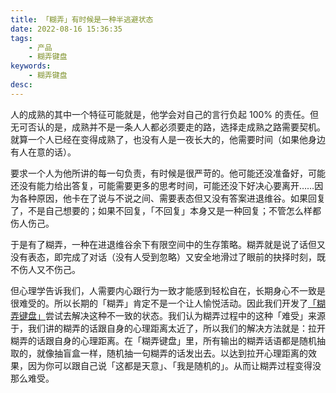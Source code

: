 ```yaml
---
title: 「糊弄」有时候是一种半逃避状态
date: 2022-08-16 15:36:35
tags: 
    - 产品
    - 糊弄键盘
keywords: 
    - 糊弄键盘
desc:
---
```


人的成熟的其中一个特征可能就是，他学会对自己的言行负起 100% 的责任。但无可否认的是，成熟并不是一条人人都必须要走的路，选择走成熟之路需要契机。就算一个人已经在变得成熟了，也没有人是一夜长大的，他需要时间（如果他身边有人在意的话）。

要求一个人为他所讲的每一句负责，有时候是很严苛的。他可能还没准备好，可能还没有能力给出答复，可能需要更多的思考时间，可能还没下好决心要离开……因为各种原因，他卡在了说与不说之间、需要表态但又没有答案进退维谷。如果回复了，不是自己想要的；如果不回复，「不回复」本身又是一种回复；不管怎么样都伤人伤己。

于是有了糊弄，一种在进退维谷余下有限空间中的生存策略。糊弄就是说了话但又没有表态，即完成了对话（没有人受到忽略）又安全地滑过了眼前的抉择时刻，既不伤人又不伤己。

但心理学告诉我们，人需要内心跟行为一致才能感到轻松自在，长期身心不一致是很难受的。所以长期的「糊弄」肯定不是一个让人愉悦活动。因此我们开发了[「糊弄键盘」](https://apps.apple.com/app/id1556784935)尝试去解决这种不一致的状态。我们认为糊弄过程中的这种「难受」来源于，我们讲的糊弄的话跟自身的心理距离太近了，所以我们的解决方法就是：拉开糊弄的话跟自身的心理距离。在「糊弄键盘」里，所有输出的糊弄话语都是随机抽取的，就像抽盲盒一样，随机抽一句糊弄的话发出去。以达到拉开心理距离的效果，因为你可以跟自己说「这都是天意」、「我是随机的」。从而让糊弄过程变得没那么难受。
